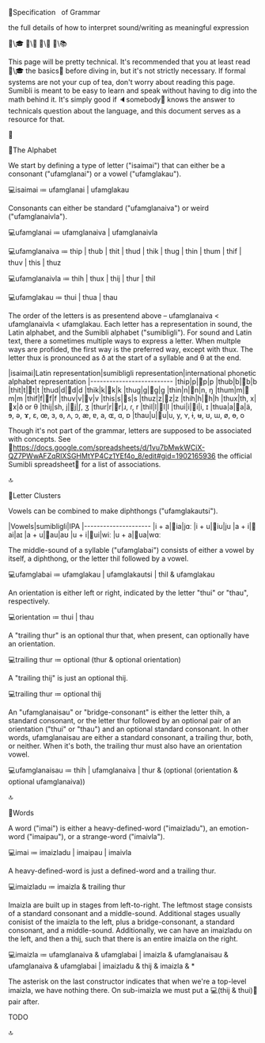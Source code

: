 📛Specification
&nbsp; of Grammar

the full details of how
to interpret sound/writing
as meaningful expression

🔗\🎓
🔗\🧠
🔗\🌳
🔗\📚

This page will be pretty technical. It's recommended that you at least read 🔗\🎓 the basics💬 before diving in, but it's not strictly necessary. If formal systems are not your cup of tea, don't worry about reading this page. Sumibli is meant to be easy to learn and speak without having to dig into the math behind it. It's simply good if 🔈somebody💬 knows the answer to technicals question about the language, and this document serves as a resource for that.

📑

📛The Alphabet

We start by defining a type of letter ("isaimai") that can either be a consonant ("ufamglanai") or a vowel ("ufamglakau").

💻isaimai ≔ ufamglanai \| ufamglakau

Consonants can either be standard ("ufamglanaiva") or weird ("ufamglanaivla").

💻ufamglanai ≔ ufamglanaiva \| ufamglanaivla

💻ufamglanaiva
  ≔ thip \| thub \| thit \| thud \| thik \| thug
  \| thin \| thum \| thif \| thuv \| this \| thuz

💻ufamglanaivla ≔ thih \| thux \| thij \| thur \| thil

💻ufamglakau ≔ thui \| thua \| thau

The order of the letters is as presentend above – ufamglanaiva < ufamglanaivla < ufamglakau. Each letter has a representation in sound, the Latin alphabet, and the Sumibli alphabet ("sumibligli"). For sound and Latin text, there a sometimes multiple ways to express a letter. When multple ways are profided, the first way is the preferred way, except with thux. The letter thux is pronounced as ð at the start of a syllable and θ at the end.

|isaimai|Latin
representation|sumibligli
representation|international
phonetic
alphabet
representation
|--------------------------
|thip|p|🎏p|p
|thub|b|🎏b|b
|thit|t|🎏t|t
|thud|d|🎏d|d
|thik|k|🎏k|k
|thug|g|🎏g|g
|thin|n|🎏n|n, ŋ
|thum|m|🎏m|m
|thif|f|🎏f|f
|thuv|v|🎏v|v
|this|s|🎏s|s
|thuz|z|🎏z|z
|thih|h|🎏h|h
|thux|th, x|🎏x|ð or θ
|thij|sh, j|🎏j|ʃ, ʒ
|thur|r|🎏r|ɹ, ɾ, r
|thil|l|🎏l|l
|thui|i|🎏i|i, ɪ
|thua|a|🎏a|ä, ɘ, ə, ɤ, ɛ,
œ, ɜ, ɞ, ʌ, ɔ,
æ, ɐ, a, ɶ, ɑ, ɒ
|thau|u|🎏u|u, y, ʏ, ɨ, ʉ,
ʊ, ɯ, ø, ɵ, o

Though it's not part of the grammar, letters are supposed to be associated with concepts. See 🔗https://docs.google.com/spreadsheets/d/1vu7bMwkWCiX-QZ7PWwAFZqRIXSGHMtYP4Cz1YEf4o_8/edit#gid=1902165936 the official Sumibli spreadsheet💬 for a list of associations.

🔝

📛Letter Clusters

Vowels can be combined to make diphthongs ("ufamglakautsi").

|Vowels|sumibligli|IPA
|---------------------
|i + a|🎏ia|jɑː
|i + u|🎏iu|ju
|a + i|🎏ai|aɪ
|a + u|🎏au|aʊ
|u + i|🎏ui|wiː
|u + a|🎏ua|wɑː

The middle-sound of a syllable ("ufamglabai") consists of either a vowel by itself, a diphthong, or the letter thil followed by a vowel.

💻ufamglabai ≔ ufamglakau \| ufamglakautsi \| thil & ufamglakau

An orientation is either left or right, indicated by the letter "thui" or "thau", respectively.

💻orientation ≔ thui \| thau

A "trailing thur" is an optional thur that, when present, can optionally have an orientation.

💻trailing thur ≔ optional (thur & optional orientation)

A "trailing thij" is just an optional thij.

💻trailing thur ≔ optional thij

An "ufamglanaisau" or "bridge-consonant" is either the letter thih, a standard consonant, or the letter thur followed by an optional pair of an orientation ("thui" or "thau") and an optional standard consonant. In other words, ufamglanaisau are either a standard consonant, a trailing thur, both, or neither. When it's both, the trailing thur must also have an orientation vowel.

💻ufamglanaisau ≔ thih \| ufamglanaiva
  \| thur & (optional (orientation & optional ufamglanaiva))

🔝

📛Words

A word ("imai") is either a heavy-defined-word ("imaizladu"), an emotion-word ("imaipau"), or a strange-word ("imaivla").

💻imai ≔ imaizladu \| imaipau \| imaivla

A heavy-defined-word is just a defined-word and a trailing thur.

💻imaizladu ≔ imaizla & trailing thur

Imaizla are built up in stages from left-to-right. The leftmost stage consists of a standard consonant and a middle-sound. Additional stages usually conisist of the imaizla to the left, plus a bridge-consonant, a standard consonant, and a middle-sound. Additionally, we can have an imaizladu on the left, and then a thij, such that there is an entire imaizla on the right.

💻imaizla
  ≔ ufamglanaiva & ufamglabai
  \| imaizla & ufamglanaisau & ufamglanaiva & ufamglabai
  \| imaizladu & thij & imaizla & *

The asterisk on the last constructor indicates that when we're a top-level imaizla, we have nothing there. On sub-imaizla we must put a 💻(thij & thui)💬 pair after.

TODO

🔝
